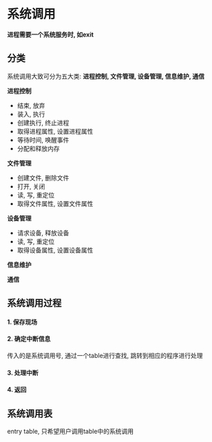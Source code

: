 # 系统调用

**进程需要一个系统服务时, 如exit**



## 分类

系统调用大致可分为五大类: **进程控制, 文件管理, 设备管理, 信息维护, 通信**



**进程控制**

- 结束, 放弃
- 装入, 执行
- 创建执行, 终止进程
- 取得进程属性, 设置进程属性
- 等待时间, 唤醒事件
- 分配和释放内存

**文件管理**

- 创建文件, 删除文件
- 打开, 关闭
- 读, 写, 重定位
- 取得文件属性, 设置文件属性

**设备管理**

- 请求设备, 释放设备
- 读, 写, 重定位
- 取得设备属性, 设置设备属性

**信息维护**

**通信**





## 系统调用过程

#### 1. 保存现场



#### 2. 确定中断信息

传入的是系统调用号, 通过一个table进行查找, 跳转到相应的程序进行处理



#### 3. 处理中断



#### 4. 返回





## 系统调用表

entry table, 只希望用户调用table中的系统调用

